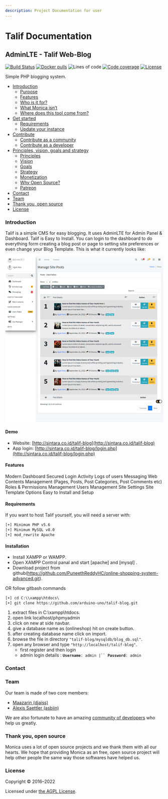 ```yaml
---
description: Project Documentation for user
---
```


# Talif Documentation

## AdminLTE - Talif Web-Blog

[![Build Status](https://img.shields.io/github/workflow/status/monicahq/monica/Build?style=flat-square\&label=Build%20Status)](https://github.com/monicahq/monica/actions) [![Docker pulls](https://img.shields.io/docker/pulls/library/monica)](https://hub.docker.com/\_/monica/) ![Lines of code](https://img.shields.io/tokei/lines/github/monicahq/monica) [![Code coverage](https://img.shields.io/sonar/coverage/monica?server=https%3A%2F%2Fsonarcloud.io\&style=flat-square\&label=Coverage%20Status)](https://sonarcloud.io/project/activity?custom\_metrics=coverage\&graph=custom\&id=monica) [![License](https://img.shields.io/github/license/monicahq/monica)](https://github.com/monicahq/monica/blob/main/LICENSE.md)

Simple PHP blogging system.

* [Introduction](./#introduction)
  * [Purpose](./#purpose)
  * [Features](./#features)
  * [Who is it for?](./#who-is-it-for)
  * [What Monica isn’t](./#what-monica-isnt)
  * [Where does this tool come from?](./#where-does-this-tool-come-from)
* [Get started](./#get-started)
  * [Requirements](./#requirements)
  * [Update your instance](./#update-your-instance)
* [Contribute](./#contribute)
  * [Contribute as a community](./#contribute-as-a-community)
  * [Contribute as a developer](./#contribute-as-a-developer)
* [Principles, vision, goals and strategy](./#principles-vision-goals-and-strategy)
  * [Principles](./#principles)
  * [Vision](./#vision)
  * [Goals](./#goals)
  * [Strategy](./#strategy)
  * [Monetization](./#monetization)
  * [Why Open Source?](./#why-open-source)
  * [Patreon](./#patreon)
* [Contact](./#contact)
* [Team](./#team)
* [Thank you, open source](./#thank-you-open-source)
* [License](./#license)

### Introduction

Talif is a simple CMS for easy blogging. It uses AdminLTE for Admin Panel & Dashboard. Talif is Easy to Install. You can login to the dashboard to do everything form creating a blog post or page to setting site preferences or even change your Blog Template. This is what it currently looks like:

![screen-shot](https://raw.githubusercontent.com/arduino-uno/talif-blog/main/images/screenshot.png)

#### Demo

* Website: [http://sintara.co.id/talif-blog](http://sintara.co.id/talif-blog)
* App login: [http://sintara.co.id/talif-blog/login.php](http://sintara.co.id/talif-blog/login.php)

#### Features

Modern Dashboard Secured Login Activity Logs of users Messaging Web Contents Management (Pages, Posts, Post Categories, Post Comments etc) Roles & Permissions Management Users Management Site Settings Site Template Options Easy to Install and Setup

#### Requirements

If you want to host Talif yourself, you will need a server with:

```
[+] Minimum PHP v5.6
[+] Minimum MySQL v8.0
[+] mod_rewrite Apache
```

#### Installation

* Install XAMPP or WAMPP.
* Open XAMPP Control panal and start \[apache] and \[mysql] .
* Download project from github(https://github.com/PuneethReddyHC/online-shopping-system-advanced.git).

OR follow gitbash commands

```
[+] cd C:\\xampp\htdocs\
[+] git clone https://github.com/arduino-uno/talif-blog.git
```

1. extract files in C:\xampp\htdocs.
2. open link localhost/phpmyadmin
3. click on new at side navbar.
4. give a database name as (onlineshop) hit on create button.
5. after creating database name click on import.
6. browse the file in directory `"talif-blog/mysqldb`_`/`_`blog_db.sql"`.
7. open any browser and type `"http://localhost/talif-blog"`.
   * first register and then login
   * admin login details : **`Username`**`: admin |`` `**`Password`**`: admin`

### Contact

### Team

Our team is made of two core members:

* [Maazarin (djaiss)](https://github.com/djaiss)
* [Alexis Saettler (asbiin)](https://github.com/asbiin)

We are also fortunate to have an amazing [community of developers](https://github.com/monicahq/monica/graphs/contributors) who help us greatly.

### Thank you, open source

Monica uses a lot of open source projects and we thank them with all our hearts. We hope that providing Monica as an free, open source project will help other people the same way those softwares have helped us.

### License

Copyright © 2016–2022

Licensed under [the AGPL License](LICENSE.md).
